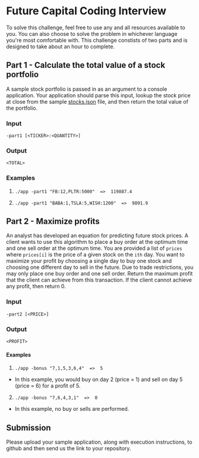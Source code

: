 
# Future Capital Coding Interview

To solve this challenge, feel free to use any and all resources available to you. You can also choose to solve the problem in whichever language you're most comfortable with. This challenge constists of two parts and is designed to take about an hour to complete. 

##  Part  1  -  Calculate  the  total  value  of  a  stock  portfolio

A sample stock portfolio is passed in as an argument to a console application. Your application should parse this input, lookup the stock price at close from the sample [stocks.json](https://raw.githubusercontent.com/pronvest/interview/master/backend/stocks.json) file, and then return the total value of the portfolio.

### Input
`-part1 [<TICKER>:<QUANTITY>]`

### Output
`<TOTAL>`

###  Examples

1) `./app -part1 "FB:12,PLTR:5000"  =>  119887.4`

2) `./app -part1 "BABA:1,TSLA:5,WISH:1200"  =>  9891.9`

## Part 2 - Maximize profits

An analyst has developed an equation for predicting future stock prices. A client wants to use this algorithm to place a buy order at the optimum time and one sell order at the optimum time. You are provided a list of `prices` where `prices[i]` is the price of a given stock on the `ith` day. You want to maximize your profit by choosing a single day to buy one stock and choosing one different day to sell in the future. Due to trade restrictions, you may only place one buy order and one sell order. Return the maximum profit that the client can achieve from this transaction. If the client cannot achieve any profit, then return 0.

### Input
`-part2 [<PRICE>]`

### Output
`<PROFIT>`

#### Examples

1) `./app -bonus "7,1,5,3,6,4"  =>  5` 
* In this example, you would buy on day 2 (price = 1) and sell on day 5 (price = 6) for a profit of 5.

2) `./app -bonus "7,6,4,3,1"  =>  0`
* In this example, no buy or sells are performed.

## Submission

Please upload your sample application, along with execution instructions, to github and then send us the link to your repository.
